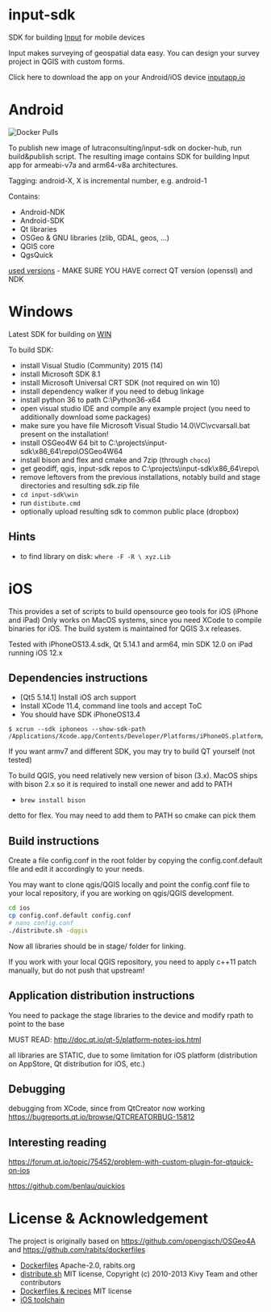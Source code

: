 # input-sdk

SDK for building [Input](https://github.com/lutraconsulting/input) for mobile devices

Input makes surveying of geospatial data easy. You can design your survey project in QGIS with custom forms.

Click here to download the app on your Android/iOS device [inputapp.io](http://inputapp.io)

# Android 

![Docker Pulls](https://img.shields.io/docker/pulls/lutraconsulting/input-sdk)

To publish new image of lutraconsulting/input-sdk on docker-hub, run build&publish script.
The resulting image contains SDK for building Input app for armeabi-v7a and arm64-v8a architectures.

Tagging: android-X, X is incremental number, e.g. android-1

Contains:
  - Android-NDK
  - Android-SDK
  - Qt libraries
  - OSGeo & GNU libraries (zlib, GDAL, geos, ...)
  - QGIS core
  - QgsQuick

[used versions](android/Dockerfile) - MAKE SURE YOU HAVE correct QT version (openssl) and NDK

# Windows

Latest SDK for building on [WIN](https://www.dropbox.com/s/poi9ry119f7j7ez/input-sdk-win-x86_64-7.zip?dl=0)

To build SDK:

- install Visual Studio (Community) 2015 (14)
- install Microsoft SDK 8.1
- install Microsoft Universal CRT SDK (not required on win 10)
- install dependency walker if you need to debug linkage
- install python 36 to path C:\Python36-x64
- open visual studio IDE and compile any example project (you need to additionally download some packages)
- make sure you have file Microsoft Visual Studio 14.0\VC\vcvarsall.bat present on the installation!
- install OSGeo4W 64 bit to C:\projects\input-sdk\x86_64\repo\OSGeo4W64
- install bison and flex and cmake and 7zip (through `choco`)
- get geodiff, qgis, input-sdk repos to C:\projects\input-sdk\x86_64\repo\
- remove leftovers from the previous installations, notably build and stage directories and resulting sdk.zip file
- `cd input-sdk\win`
- run `distibute.cmd`
- optionally upload resulting sdk to common public place (dropbox)

## Hints

- to find library on disk: `where -F -R \ xyz.Lib`

# iOS

This provides a set of scripts to build opensource geo tools for iOS (iPhone and iPad)
Only works on MacOS systems, since you need XCode to compile binaries for iOS. The build system is maintained for QGIS 3.x 
releases.

Tested with iPhoneOS13.4.sdk, Qt 5.14.1 and arm64, min SDK 12.0 on iPad running iOS 12.x

Dependencies instructions
-------------------------
- [Qt5 5.14.1] Install iOS arch support
- Install XCode 11.4, command line tools and accept ToC
- You should have SDK iPhoneOS13.4

```
$ xcrun --sdk iphoneos --show-sdk-path
/Applications/Xcode.app/Contents/Developer/Platforms/iPhoneOS.platform/Developer/SDKs/iPhoneOS13.4.sdk
```

If you want armv7 and different SDK, you may try to build QT yourself (not tested)

To build QGIS, you need relatively new version of bison (3.x). MacOS ships with bison 2.x
so it is required to install one newer and add to PATH
- `brew install bison`

detto for flex. You may need to add them to PATH so cmake can pick them

Build instructions
-----------
Create a file config.conf in the root folder by copying the config.conf.default
file and edit it accordingly to your needs.

You may want to clone qgis/QGIS locally and point the config.conf file to your local 
repository, if you are working on qgis/QGIS development. 

```sh
cd ios 
cp config.conf.default config.conf
# nano config.conf
./distribute.sh -dqgis
```

Now all libraries should be in stage/<architecture> folder for linking.

If you work with your local QGIS repository, you need to apply c++11 patch manually,
but do not push that upstream!


Application distribution instructions
-------------------------------------

You need to package the stage libraries to the device and modify rpath to point 
to the base

MUST READ: http://doc.qt.io/qt-5/platform-notes-ios.html

all libraries are STATIC, due to some limitation for iOS platform (distribution on AppStore, Qt
distribution for iOS, etc.)

Debugging
---------

debugging from XCode, since from QtCreator now working
https://bugreports.qt.io/browse/QTCREATORBUG-15812

Interesting reading
-------------------

https://forum.qt.io/topic/75452/problem-with-custom-plugin-for-qtquick-on-ios

https://github.com/benlau/quickios

# License & Acknowledgement

The project is originally based on https://github.com/opengisch/OSGeo4A
and https://github.com/rabits/dockerfiles

- [Dockerfiles](https://github.com/rabits/dockerfiles) Apache-2.0, rabits.org
- [distribute.sh](https://github.com/opengisch/OSGeo4A/blob/master/LICENSE-for-distribute-sh) MIT license, Copyright (c) 2010-2013 Kivy Team and other contributors
- [Dockerfiles & recipes](https://github.com/opengisch/OSGeo4A) MIT license
- [iOS toolchain](https://github.com/leetal/ios-cmake/blob/)

